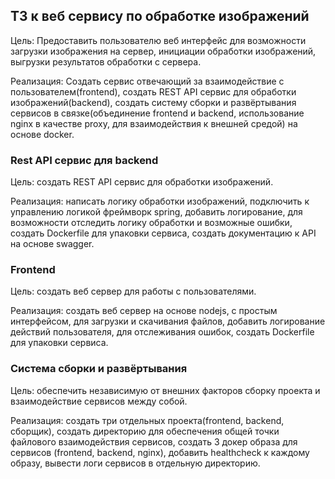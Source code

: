## ТЗ к веб сервису по обработке изображений
Цель: Предоставить пользователю веб интерфейс для возможности загрузки изображения на сервер,
инициации обработки изображений, выгрузки результатов обработки с сервера.

Реализация: Создать сервис отвечающий за взаимодействие с пользователем(frontend),
создать REST API сервис для обработки изображений(backend),
создать систему сборки и развёртывания сервисов в связке(объединение frontend и backend,
использование nginx в качестве proxy, для взаимодействия к внешней средой) на основе docker.

### Rest API сервис для backend
Цель: создать REST API сервис для обработки изображений.

Реализация: написать логику обработки изображений, подключить к управлению логикой фреймворк spring,
добавить логирование, для возможности отследить логику обработки и возможные ошибки,
создать Dockerfile для упаковки сервиса, создать документацию к API на основе swagger.

### Frontend
Цель: создать веб сервер для работы с пользователями.

Реализация: создать веб сервер на основе nodejs, с простым интерфейсом, для загрузки и скачивания файлов,
добавить логирование действий пользователя, для отслеживания ошибок, создать Dockerfile для упаковки сервиса.

### Система сборки и развёртывания
Цель: обеспечить независимую от внешних факторов сборку проекта и взаимодействие сервисов между собой.

Реализация: создать три отдельных проекта(frontend, backend, сборщик), создать директорию для обеспечения
общей точки файлового взаимодействия сервисов, создать 3 докер образа для сервисов (frontend, backend, nginx),
добавить healthcheck к каждому образу, вывести логи сервисов в отдельную директорию.